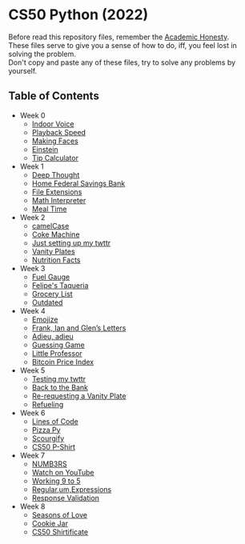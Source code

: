 # CS50 Python (2022)

Before read this repository files, remember the [Academic Honesty](https://cs50.harvard.edu/x/honesty/).
<br/>
These files serve to give you a sense of how to do, iff, you feel lost in solving the problem.
<br/>
Don't copy and paste any of these files, try to solve any problems by yourself.

## Table of Contents
  * Week 0
    * [Indoor Voice](./week0/indoor/indoor.py)
    * [Playback Speed](./week0/playback/playback.py)
    * [Making Faces](./week0/faces/faces.py)
    * [Einstein](./week0/einstein/einstein.py)
    * [Tip Calculator](./week0/tip/tip.py)
  * Week 1
    * [Deep Thought](./week1/deep/deep.py)
    * [Home Federal Savings Bank](./week1/bank/bank.py)
    * [File Extensions](./week1/extensions/extensions.py)
    * [Math Interpreter](./week1/interpreter/interpreter.py)
    * [Meal Time](./week1/meal/meal.py)
  * Week 2
    * [camelCase](./week2/camel/camel.py)
    * [Coke Machine](./week2/coke/coke.py)
    * [Just setting up my twttr](./week2/twttr/twttr.py)
    * [Vanity Plates](./week2/plates/plates.py)
    * [Nutrition Facts](./week2/nutrition/nutrition.py)
  * Week 3
    * [Fuel Gauge](./week3/fuel/fuel.py)
    * [Felipe's Taqueria](./week3/taqueria/taqueria.py)
    * [Grocery List](./week3/grocery/grocery.py)
    * [Outdated](./week3/outdated/outdated.py)
  * Week 4
    * [Emojize](./week4/emojize/emojize.py)
    * [Frank, Ian and Glen’s Letters](./week4/figlet/figlet.py)
    * [Adieu, adieu](./week4/adieu/adieu.py)
    * [Guessing Game](./week4/game/game.py)
    * [Little Professor](./week4/professor/professor.py)
    * [Bitcoin Price Index](./week4/bitcoin/bitcoin.py)
  * Week 5
    * [Testing my twttr](./week5/test_twttr/test_twttr.py)
    * [Back to the Bank](./week5/test_bank/test_bank.py)
    * [Re-requesting a Vanity Plate](./week5/test_plates/test_plates.py)
    * [Refueling](./week5/test_fuel/test_fuel.py)
  * Week 6
    * [Lines of Code](./week6/lines/lines.py)
    * [Pizza Py](./week6/pizza/pizza.py)
    * [Scourgify](./week6/scourgify/scourgify.py)
    * [CS50 P-Shirt](./week6/shirt/shirt.py)
  * Week 7
    * [NUMB3RS](./week7/numb3rs/numb3rs.py)
    * [Watch on YouTube](./week7/watch/watch.py)
    * [Working 9 to 5](./week7/working/working.py)
    * [Regular,um,Expressions](./week7/um/um.py)
    * [Response Validation](./week7/response/response.py)
  * Week 8
    * [Seasons of Love](./week8/seasons/seasons.py)
    * [Cookie Jar](./week8/jar/jar.py)
    * [CS50 Shirtificate](./week8/shirtificate/shirtificate.py)

